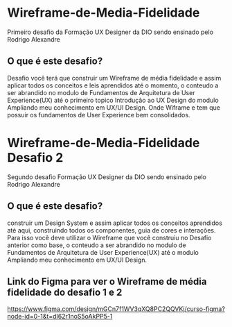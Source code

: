 # Wireframe-de-Media-Fidelidade
Primeiro desafio da Formação UX Designer da DIO sendo ensinado pelo Rodrigo Alexandre

## O que é este desafio? 
Desafio você terá que construir um Wireframe de média fidelidade e assim aplicar todos os conceitos e leis aprendidos até o momento, o conteudo a ser abrandido no modulo de Fundamentos de Arquitetura de User Experience(UX) até o primeiro topico Introdução ao UX Design do modulo Ampliando meu conhecimento em UX/UI Design.
Onde  Wiframe e tem que possuir os fundamentos de User Experience bem consolidados.
##

# Wireframe-de-Media-Fidelidade Desafio 2
Segundo desafio Formação UX Designer da DIO sendo ensinado pelo Rodrigo Alexandre

## O que é este desafio? 
 construir um Design System e assim aplicar todos os conceitos aprendidos até aqui, construindo todos os componentes, guia de cores e interações. Para isso você deve utilizar o Wireframe que você construiu no Desafio anterior como base, o conteudo a ser abrandido no modulo de Fundamentos de Arquitetura de User Experience(UX) até o modulo Ampliando meu conhecimento em UX/UI Design.
##

## Link do Figma para ver o Wireframe de média fidelidade do desafio 1 e 2
 https://www.figma.com/design/mGCn7f1WV3qXQ8PC2QQVKj/curso-figma?node-id=0-1&t=dI62r1noS5oAkPP5-1 

